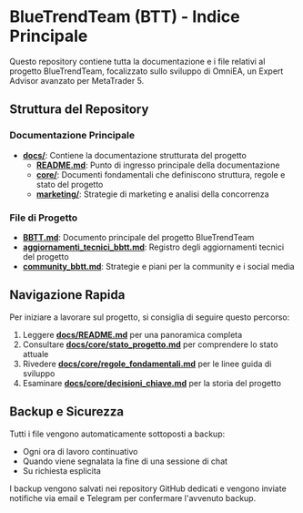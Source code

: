 # BlueTrendTeam (BTT) - Indice Principale

Questo repository contiene tutta la documentazione e i file relativi al progetto BlueTrendTeam, focalizzato sullo sviluppo di OmniEA, un Expert Advisor avanzato per MetaTrader 5.

## Struttura del Repository

### Documentazione Principale
- [**docs/**](./docs/): Contiene la documentazione strutturata del progetto
  - [**README.md**](./docs/README.md): Punto di ingresso principale della documentazione
  - [**core/**](./docs/core/): Documenti fondamentali che definiscono struttura, regole e stato del progetto
  - [**marketing/**](./docs/marketing/): Strategie di marketing e analisi della concorrenza

### File di Progetto
- [**BBTT.md**](./BBTT.md): Documento principale del progetto BlueTrendTeam
- [**aggiornamenti_tecnici_bbtt.md**](./aggiornamenti_tecnici_bbtt.md): Registro degli aggiornamenti tecnici del progetto
- [**community_bbtt.md**](./community_bbtt.md): Strategie e piani per la community e i social media

## Navigazione Rapida

Per iniziare a lavorare sul progetto, si consiglia di seguire questo percorso:

1. Leggere [**docs/README.md**](./docs/README.md) per una panoramica completa
2. Consultare [**docs/core/stato_progetto.md**](./docs/core/stato_progetto.md) per comprendere lo stato attuale
3. Rivedere [**docs/core/regole_fondamentali.md**](./docs/core/regole_fondamentali.md) per le linee guida di sviluppo
4. Esaminare [**docs/core/decisioni_chiave.md**](./docs/core/decisioni_chiave.md) per la storia del progetto

## Backup e Sicurezza

Tutti i file vengono automaticamente sottoposti a backup:
- Ogni ora di lavoro continuativo
- Quando viene segnalata la fine di una sessione di chat
- Su richiesta esplicita

I backup vengono salvati nei repository GitHub dedicati e vengono inviate notifiche via email e Telegram per confermare l'avvenuto backup.

